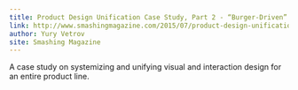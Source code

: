 ```yaml
---
title: Product Design Unification Case Study, Part 2 - “Burger-Driven” Framework
link: http://www.smashingmagazine.com/2015/07/product-design-unification-case-study-part-2-burger-driven-framework/
author: Yury Vetrov
site: Smashing Magazine
---
```


A case study on systemizing and unifying visual and interaction design for an entire product line.